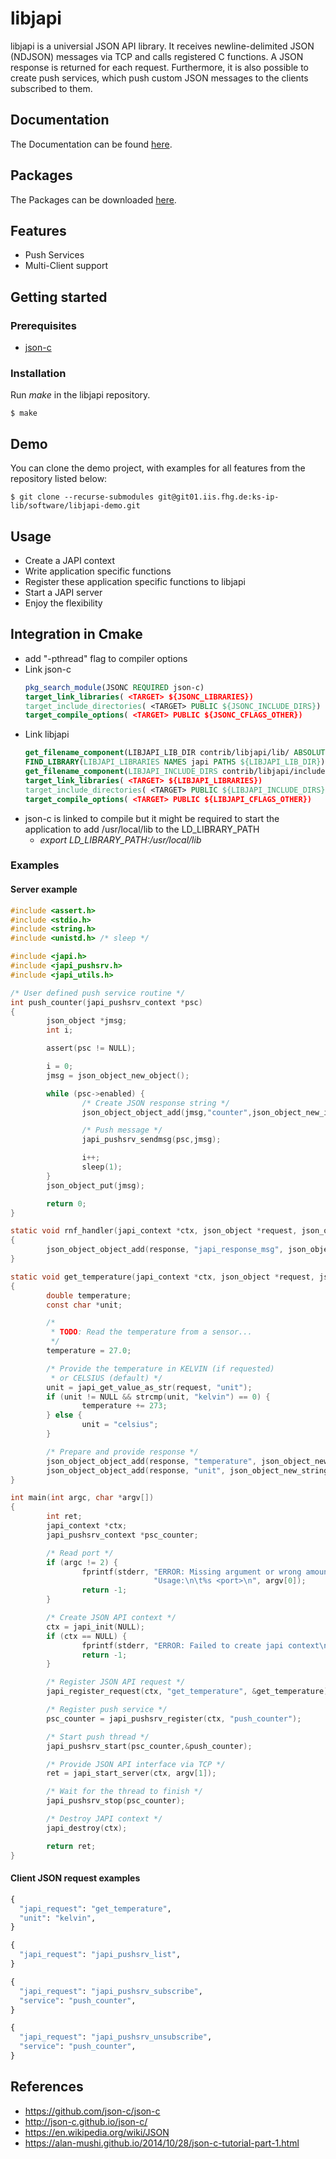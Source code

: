 # libjapi

libjapi is a universial JSON API library. It receives newline-delimited JSON
(NDJSON) messages via TCP and calls registered C functions. A JSON response is
returned for each request. Furthermore, it is also possible to create push services,
which push custom JSON messages to the clients subscribed to them.

## Documentation
The Documentation can be found [here](http://ks-ip-lib.git01.iis.fhg.de/software/libjapi/doc/html/index.html).

## Packages
The Packages can be downloaded [here](http://ks-ip-lib.git01.iis.fhg.de/software/libjapi/repo/index.html).

## Features
* Push Services
* Multi-Client support

## Getting started

### Prerequisites
* [json-c](https://github.com/json-c/json-c)

### Installation
Run *make* in the libjapi repository.
```shell
$ make
```
## Demo
You can clone the demo project, with examples for all features from the repository listed below:

```shell
$ git clone --recurse-submodules git@git01.iis.fhg.de:ks-ip-lib/software/libjapi-demo.git
```
## Usage
* Create a JAPI context
* Write application specific functions
* Register these application specific functions to libjapi
* Start a JAPI server
* Enjoy the flexibility

## Integration in Cmake
* add "-pthread" flag to compiler options
* Link json-c
  ```cmake
  pkg_search_module(JSONC REQUIRED json-c)
  target_link_libraries( <TARGET> ${JSONC_LIBRARIES})
  target_include_directories( <TARGET> PUBLIC ${JSONC_INCLUDE_DIRS})
  target_compile_options( <TARGET> PUBLIC ${JSONC_CFLAGS_OTHER})
  ```
* Link libjapi
  ```cmake
  get_filename_component(LIBJAPI_LIB_DIR contrib/libjapi/lib/ ABSOLUTE)
  FIND_LIBRARY(LIBJAPI_LIBRARIES NAMES japi PATHS ${LIBJAPI_LIB_DIR})
  get_filename_component(LIBJAPI_INCLUDE_DIRS contrib/libjapi/include/ ABSOLUTE)
  target_link_libraries( <TARGET> ${LIBJAPI_LIBRARIES})
  target_include_directories( <TARGET> PUBLIC ${LIBJAPI_INCLUDE_DIRS})
  target_compile_options( <TARGET> PUBLIC ${LIBJAPI_CFLAGS_OTHER})
  ```
* json-c is linked to compile but it might be required to start the application to add /usr/local/lib to the LD_LIBRARY_PATH
  * *export LD_LIBRARY_PATH:/usr/local/lib*

### Examples

#### Server example

```c
#include <assert.h>
#include <stdio.h>
#include <string.h>
#include <unistd.h> /* sleep */

#include <japi.h>
#include <japi_pushsrv.h>
#include <japi_utils.h>

/* User defined push service routine */
int push_counter(japi_pushsrv_context *psc)
{
        json_object *jmsg;
        int i;

        assert(psc != NULL);

        i = 0;
        jmsg = json_object_new_object();

        while (psc->enabled) {
                /* Create JSON response string */
                json_object_object_add(jmsg,"counter",json_object_new_int(i));

                /* Push message */
                japi_pushsrv_sendmsg(psc,jmsg);

                i++;
                sleep(1);
        }
        json_object_put(jmsg);

        return 0;
}

static void rnf_handler(japi_context *ctx, json_object *request, json_object *response)
{
        json_object_object_add(response, "japi_response_msg", json_object_new_string("ERROR: No request handler found!"));
}

static void get_temperature(japi_context *ctx, json_object *request, json_object *response)
{
        double temperature;
        const char *unit;

        /*
         * TODO: Read the temperature from a sensor...
         */
        temperature = 27.0;

        /* Provide the temperature in KELVIN (if requested)
         * or CELSIUS (default) */
        unit = japi_get_value_as_str(request, "unit");
        if (unit != NULL && strcmp(unit, "kelvin") == 0) {
                temperature += 273;
        } else {
                unit = "celsius";
        }

        /* Prepare and provide response */
        json_object_object_add(response, "temperature", json_object_new_double(temperature));
        json_object_object_add(response, "unit", json_object_new_string(unit));
}

int main(int argc, char *argv[])
{
        int ret;
        japi_context *ctx;
        japi_pushsrv_context *psc_counter;

        /* Read port */
        if (argc != 2) {
                fprintf(stderr, "ERROR: Missing argument or wrong amount of arguments.\n" \
                                "Usage:\n\t%s <port>\n", argv[0]);
                return -1;
        }

        /* Create JSON API context */
        ctx = japi_init(NULL);
        if (ctx == NULL) {
                fprintf(stderr, "ERROR: Failed to create japi context\n");
                return -1;
        }

        /* Register JSON API request */
        japi_register_request(ctx, "get_temperature", &get_temperature);

        /* Register push service */
        psc_counter = japi_pushsrv_register(ctx, "push_counter");

        /* Start push thread */
        japi_pushsrv_start(psc_counter,&push_counter);

        /* Provide JSON API interface via TCP */
        ret = japi_start_server(ctx, argv[1]);

        /* Wait for the thread to finish */
        japi_pushsrv_stop(psc_counter);

        /* Destroy JAPI context */
        japi_destroy(ctx);

        return ret;
}
```
#### Client JSON request examples
```py
{
  "japi_request": "get_temperature",
  "unit": "kelvin",
}

{
  "japi_request": "japi_pushsrv_list",
}

{
  "japi_request": "japi_pushsrv_subscribe",
  "service": "push_counter",
}

{
  "japi_request": "japi_pushsrv_unsubscribe",
  "service": "push_counter",
}
```

## References
* https://github.com/json-c/json-c
* http://json-c.github.io/json-c/
* https://en.wikipedia.org/wiki/JSON
* https://alan-mushi.github.io/2014/10/28/json-c-tutorial-part-1.html
